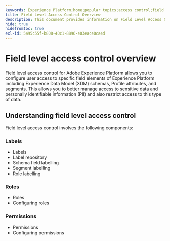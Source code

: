 ```yaml
---
keywords: Experience Platform;home;popular topics;access control;field level access control;FLAC
title: Field Level Access Control Overview
description: This document provides information on Field Level Access Control in Adobe Experience Platform
hide: true
hidefromtoc: true
exl-id: 5495c55f-b808-40c1-8896-e03eace0ca4d
---
```

# Field level access control overview

Field level access control for Adobe Experience Platform allows you to configure user access to specific field elements of Experience Platform including Experience Data Model (XDM) schemas, Profile attributes, and segments. This allows you to better manage access to sensitive data and personally identifiable information (PII) and also restrict access to this type of data.

## Understanding field level access control

Field level access control involves the following components:

### Labels

* Labels
* Label repository
* Schema field labelling
* Segment labelling
* Role labelling

### Roles

* Roles
* Configuring roles

### Permissions

* Permissions
* Configuring permissions
